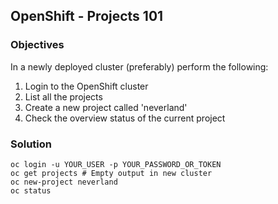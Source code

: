 ## OpenShift - Projects 101

### Objectives

In a newly deployed cluster (preferably) perform the following:

1. Login to the OpenShift cluster
2. List all the projects
3. Create a new project called 'neverland'
4. Check the overview status of the current project

### Solution

```
oc login -u YOUR_USER -p YOUR_PASSWORD_OR_TOKEN
oc get projects # Empty output in new cluster
oc new-project neverland
oc status
```
